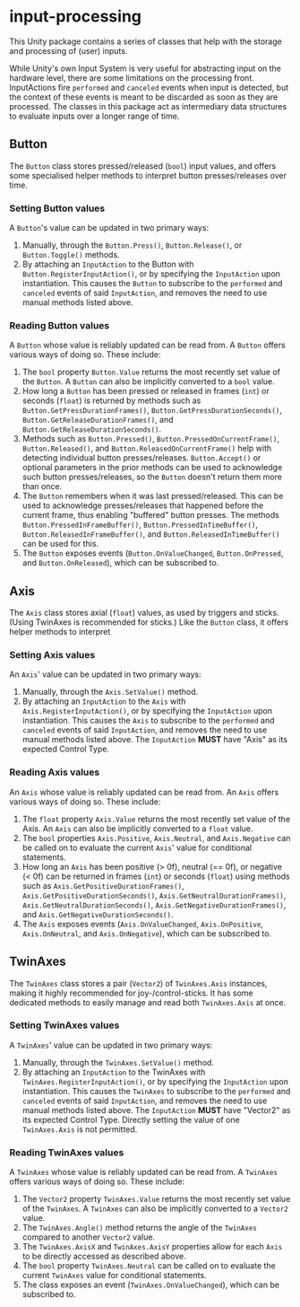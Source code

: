 # input-processing
This Unity package contains a series of classes that help with the storage and processing of (user) inputs. 

While Unity's own Input System is very useful for abstracting input on the hardware level, there are some limitations on the processing front. InputActions fire ``performed`` and ``canceled`` events when input is detected, but the context of these events is meant to be discarded as soon as they are processed. The classes in this package act as intermediary data structures to evaluate inputs over a longer range of time.
## Button
The ``Button`` class stores pressed/released (``bool``) input values, and offers some specialised helper methods to interpret button presses/releases over time.
### Setting Button values
A ``Button``'s value can be updated in two primary ways:
1. Manually, through the ``Button.Press()``, ``Button.Release()``, or ``Button.Toggle()`` methods.
2. By attaching an ``InputAction`` to the Button with ``Button.RegisterInputAction()``, or by specifying the ``InputAction`` upon instantiation. This causes the ``Button`` to subscribe to the ``performed`` and ``canceled`` events of said ``InputAction``, and removes the need to use manual methods listed above.
### Reading Button values
A ``Button`` whose value is reliably updated can be read from. A ``Button`` offers various ways of doing so. These include:
1. The ``bool`` property ``Button.Value`` returns the most recently set value of the ``Button``. A ``Button`` can also be implicitly converted to a ``bool`` value.
2. How long a ``Button`` has been pressed or released in frames (``int``) or seconds (``float``) is returned by methods such as ``Button.GetPressDurationFrames()``, ``Button.GetPressDurationSeconds()``, ``Button.GetReleaseDurationFrames()``, and ``Button.GetReleaseDurationSeconds()``.
3. Methods such as ``Button.Pressed()``, ``Button.PressedOnCurrentFrame()``, ``Button.Released()``, and ``Button.ReleasedOnCurrentFrame()`` help with detecting individual button presses/releases. ``Button.Accept()`` or optional parameters in the prior methods can be used to acknowledge such button presses/releases, so the ``Button`` doesn't return them more than once.
4. The ``Button`` remembers when it was last pressed/released. This can be used to acknowledge presses/releases that happened before the current frame, thus enabling "buffered" button presses. The methods ``Button.PressedInFrameBuffer()``, ``Button.PressedInTimeBuffer()``, ``Button.ReleasedInFrameBuffer()``, and ``Button.ReleasedInTimeBuffer()`` can be used for this.
5. The ``Button`` exposes events (``Button.OnValueChanged``, ``Button.OnPressed``, and ``Button.OnReleased``), which can be subscribed to.
## Axis
The ``Axis`` class stores axial (``float``) values, as used by triggers and sticks. (Using TwinAxes is recommended for sticks.) Like the ``Button`` class, it offers helper methods to interpret 
### Setting Axis values
An ``Axis``' value can be updated in two primary ways:
1. Manually, through the ``Axis.SetValue()`` method.
2. By attaching an ``InputAction`` to the ``Axis`` with ``Axis.RegisterInputAction()``, or by specifying the ``InputAction`` upon instantiation. This causes the ``Axis`` to subscribe to the ``performed`` and ``canceled`` events of said ``InputAction``, and removes the need to use manual methods listed above. The ``InputAction`` **MUST** have "Axis" as its expected Control Type.
### Reading Axis values
An ``Axis`` whose value is reliably updated can be read from. An ``Axis`` offers various ways of doing so. These include:
1. The ``float`` property ``Axis.Value`` returns the most recently set value of the Axis. An ``Axis`` can also be implicitly converted to a ``float`` value.
2. The ``bool`` properties ``Axis.Positive``, ``Axis.Neutral``, and ``Axis.Negative`` can be called on to evaluate the current ``Axis``' value for conditional statements.
3. How long an ``Axis`` has been positive (> 0f), neutral (== 0f), or negative (< 0f) can be returned in frames (``int``) or seconds (``float``) using methods such as ``Axis.GetPositiveDurationFrames()``, ``Axis.GetPositiveDurationSeconds()``, ``Axis.GetNeutralDurationFrames()``, ``Axis.GetNeutralDurationSeconds()``, ``Axis.GetNegativeDurationFrames()``, and ``Axis.GetNegativeDurationSeconds()``.
4. The ``Axis`` exposes events (``Axis.OnValueChanged``, ``Axis.OnPositive``, ``Axis.OnNeutral``, and ``Axis.OnNegative``), which can be subscribed to.
## TwinAxes
The ``TwinAxes`` class stores a pair (``Vector2``) of ``TwinAxes.Axis`` instances, making it highly recommended for joy-/control-sticks. It has some dedicated methods to easily manage and read both ``TwinAxes.Axis`` at once.
### Setting TwinAxes values
A ``TwinAxes``' value can be updated in two primary ways:
1. Manually, through the ``TwinAxes.SetValue()`` method.
2. By attaching an ``InputAction`` to the TwinAxes with ``TwinAxes.RegisterInputAction()``, or by specifying the ``InputAction`` upon instantiation. This causes the ``TwinAxes`` to subscribe to the ``performed`` and ``canceled`` events of said ``InputAction``, and removes the need to use manual methods listed above. The ``InputAction`` **MUST** have "Vector2" as its expected Control Type.
Directly setting the value of one ``TwinAxes.Axis`` is not permitted.
### Reading TwinAxes values
A ``TwinAxes`` whose value is reliably updated can be read from. A ``TwinAxes`` offers various ways of doing so. These include:
1. The ``Vector2`` property ``TwinAxes.Value`` returns the most recently set value of the ``TwinAxes``. A ``TwinAxes`` can also be implicitly converted to a ``Vector2`` value.
2. The ``TwinAxes.Angle()`` method returns the angle of the ``TwinAxes`` compared to another ``Vector2`` value.
3. The ``TwinAxes.AxisX`` and ``TwinAxes.AxisY`` properties allow for each ``Axis`` to be directly accessed as described above.
4. The ``bool`` property ``TwinAxes.Neutral`` can be called on to evaluate the current ``TwinAxes`` value for conditional statements.
5. The class exposes an event (``TwinAxes.OnValueChanged``), which can be subscribed to.
